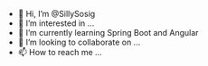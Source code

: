 - 👋 Hi, I’m @SillySosig
- 👀 I’m interested in ...
- 🌱 I’m currently learning Spring Boot and Angular
- 💞️ I’m looking to collaborate on ...
- 📫 How to reach me ...

<!---
SillySosig/SillySosig is a ✨ special ✨ repository because its `README.md` (this file) appears on your GitHub profile.
You can click the Preview link to take a look at your changes.
--->
